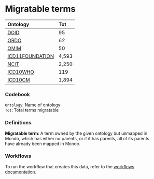 # Migratable terms
| Ontology                                        | Tot   |
|:------------------------------------------------|:------|
| [DOID](./migrate_doid.md)                       | 95    |
| [ORDO](./migrate_ordo.md)                       | 62    |
| [OMIM](./migrate_omim.md)                       | 50    |
| [ICD11FOUNDATION](./migrate_icd11foundation.md) | 4,593 |
| [NCIT](./migrate_ncit.md)                       | 2,250 |
| [ICD10WHO](./migrate_icd10who.md)               | 119   |
| [ICD10CM](./migrate_icd10cm.md)                 | 1,894 |

### Codebook
`Ontology`: Name of ontology    
`Tot`: Total terms migratable

### Definitions
**Migratable term**: A term owned by the given ontology but unmapped in Mondo, which has either no parents, or if it has 
parents, all of its parents have already been mapped in Mondo.

### Workflows
To run the workflow that creates this data, refer to the [workflows documentation](../developer/workflows.md).